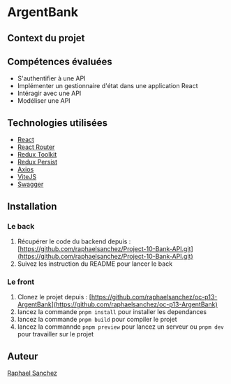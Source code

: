 # ArgentBank

## Context du projet

## Compétences évaluées

- S'authentifier à une API
- Implémenter un gestionnaire d'état dans une application React
- Intéragir avec une API
- Modéliser une API

## Technologies utilisées

- [React](https://react.dev/)
- [React Router](https://reactrouter.com/en/main)
- [Redux Toolkit](https://redux-toolkit.js.org/)
- [Redux Persist](https://redux-toolkit.js.org/rtk-query/usage/persistence-and-rehydration)
- [Axios](https://axios-http.com/fr/docs/intro)
- [ViteJS](https://vitejs.dev/)
- [Swagger](https://swagger.io/)

## Installation

### Le back

1. Récupérer le code du backend depuis : [https://github.com/raphaelsanchez/Project-10-Bank-API.git](https://github.com/raphaelsanchez/Project-10-Bank-API.git)
2. Suivez les instruction du README pour lancer le back

### Le front

1. Clonez le projet depuis : [https://github.com/raphaelsanchez/oc-p13-ArgentBank](https://github.com/raphaelsanchez/oc-p13-ArgentBank)
2. lancez la commande `pnpm install` pour installer les dependances
3. lancez la commande `pnpm build` pour compiler le projet
4. lancez la commannde `pnpm preview` pour lancez un serveur ou `pnpm dev` pour travailler sur le projet

## Auteur

[Raphael Sanchez](https://www.linkedin.com/in/raphael-sanchez-design/)
